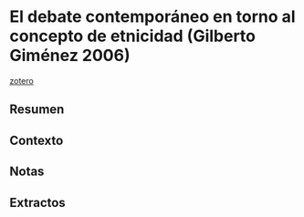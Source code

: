 # El debate contemporáneo en torno al concepto de etnicidad (Gilberto Giménez 2006)
[zotero](zotero://select/items/@gimenez2006)

## Resumen


## Contexto

## Notas

## Extractos

